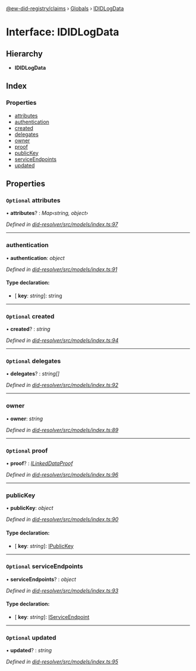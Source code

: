 [@ew-did-registry/claims](../README.md) › [Globals](../globals.md) › [IDIDLogData](ididlogdata.md)

# Interface: IDIDLogData

## Hierarchy

* **IDIDLogData**

## Index

### Properties

* [attributes](ididlogdata.md#optional-attributes)
* [authentication](ididlogdata.md#authentication)
* [created](ididlogdata.md#optional-created)
* [delegates](ididlogdata.md#optional-delegates)
* [owner](ididlogdata.md#owner)
* [proof](ididlogdata.md#optional-proof)
* [publicKey](ididlogdata.md#publickey)
* [serviceEndpoints](ididlogdata.md#optional-serviceendpoints)
* [updated](ididlogdata.md#optional-updated)

## Properties

### `Optional` attributes

• **attributes**? : *Map‹string, object›*

*Defined in [did-resolver/src/models/index.ts:97](https://github.com/energywebfoundation/ew-did-registry/blob/b6dc9ee/packages/did-resolver/src/models/index.ts#L97)*

___

###  authentication

• **authentication**: *object*

*Defined in [did-resolver/src/models/index.ts:91](https://github.com/energywebfoundation/ew-did-registry/blob/b6dc9ee/packages/did-resolver/src/models/index.ts#L91)*

#### Type declaration:

* \[ **key**: *string*\]: string

___

### `Optional` created

• **created**? : *string*

*Defined in [did-resolver/src/models/index.ts:94](https://github.com/energywebfoundation/ew-did-registry/blob/b6dc9ee/packages/did-resolver/src/models/index.ts#L94)*

___

### `Optional` delegates

• **delegates**? : *string[]*

*Defined in [did-resolver/src/models/index.ts:92](https://github.com/energywebfoundation/ew-did-registry/blob/b6dc9ee/packages/did-resolver/src/models/index.ts#L92)*

___

###  owner

• **owner**: *string*

*Defined in [did-resolver/src/models/index.ts:89](https://github.com/energywebfoundation/ew-did-registry/blob/b6dc9ee/packages/did-resolver/src/models/index.ts#L89)*

___

### `Optional` proof

• **proof**? : *[ILinkedDataProof](ilinkeddataproof.md)*

*Defined in [did-resolver/src/models/index.ts:96](https://github.com/energywebfoundation/ew-did-registry/blob/b6dc9ee/packages/did-resolver/src/models/index.ts#L96)*

___

###  publicKey

• **publicKey**: *object*

*Defined in [did-resolver/src/models/index.ts:90](https://github.com/energywebfoundation/ew-did-registry/blob/b6dc9ee/packages/did-resolver/src/models/index.ts#L90)*

#### Type declaration:

* \[ **key**: *string*\]: [IPublicKey](ipublickey.md)

___

### `Optional` serviceEndpoints

• **serviceEndpoints**? : *object*

*Defined in [did-resolver/src/models/index.ts:93](https://github.com/energywebfoundation/ew-did-registry/blob/b6dc9ee/packages/did-resolver/src/models/index.ts#L93)*

#### Type declaration:

* \[ **key**: *string*\]: [IServiceEndpoint](iserviceendpoint.md)

___

### `Optional` updated

• **updated**? : *string*

*Defined in [did-resolver/src/models/index.ts:95](https://github.com/energywebfoundation/ew-did-registry/blob/b6dc9ee/packages/did-resolver/src/models/index.ts#L95)*
